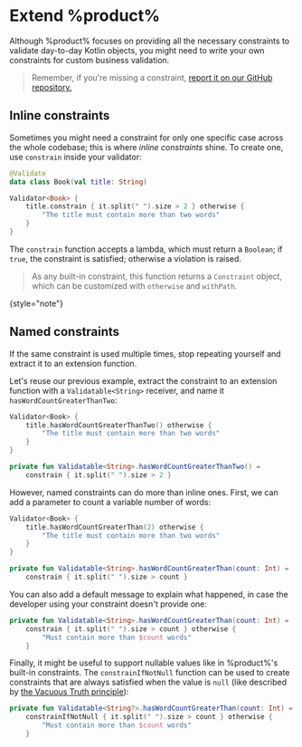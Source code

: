 # Extend %product%

Although %product% focuses on providing all the necessary constraints to validate day-to-day Kotlin objects, you might
need to write your own constraints for custom business validation.

> Remember, if you're missing a constraint, [report it on our GitHub repository.](%github_product_url%/issues)

## Inline constraints

Sometimes you might need a constraint for only one specific case across the whole codebase; this is where _inline
constraints_ shine. To create one, use `constrain` inside your validator:

```kotlin
@Validate
data class Book(val title: String)

Validator<Book> {
    title.constrain { it.split(" ").size > 2 } otherwise {
        "The title must contain more than two words"
    }
}
```

The `constrain` function accepts a lambda, which must return a `Boolean`; if `true`, the constraint is satisfied;
otherwise a violation is raised.

> As any built-in constraint, this function returns a `Constraint` object, which can be customized with `otherwise` and
> `withPath`.

{style="note"}

## Named constraints

If the same constraint is used multiple times, stop repeating yourself and extract it to an extension function.

Let's reuse our previous example, extract the constraint to an extension function with a `Validatable<String>`
receiver, and name it `hasWordCountGreaterThanTwo`:

```kotlin
Validator<Book> {
    title.hasWordCountGreaterThanTwo() otherwise {
        "The title must contain more than two words"
    }
}

private fun Validatable<String>.hasWordCountGreaterThanTwo() =
    constrain { it.split(" ").size > 2 }
```

However, named constraints can do more than inline ones. First, we can add a parameter to count a variable number of
words:

```kotlin
Validator<Book> {
    title.hasWordCountGreaterThan(2) otherwise {
        "The title must contain more than two words"
    }
}

private fun Validatable<String>.hasWordCountGreaterThan(count: Int) =
    constrain { it.split(" ").size > count }
```

You can also add a default message to explain what happened, in case the developer using your constraint doesn't provide
one:

```kotlin
private fun Validatable<String>.hasWordCountGreaterThan(count: Int) =
    constrain { it.split(" ").size > count } otherwise {
        "Must contain more than $count words"
    }
```

Finally, it might be useful to support nullable values like in %product%'s built-in constraints. The
`constrainIfNotNull` function can be used to create constraints that are always satisfied when the value is `null`
(like described by [the Vacuous Truth principle](https://en.wikipedia.org/wiki/Vacuous_truth#In_computer_programming)):

```kotlin
private fun Validatable<String?>.hasWordCountGreaterThan(count: Int) =
    constrainIfNotNull { it.split(" ").size > count } otherwise {
        "Must contain more than $count words"
    }
```
